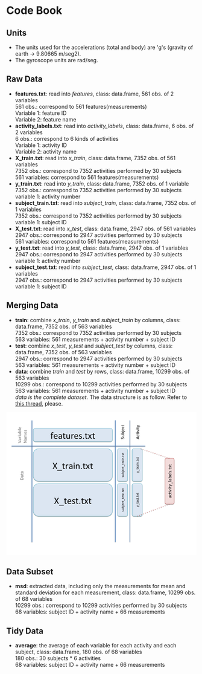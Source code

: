 # Code Book

## Units
- The units used for the accelerations (total and body) are 'g's (gravity of earth -> 9.80665 m/seg2).
- The gyroscope units are rad/seg.

## Raw Data
- **features.txt**: read into *features*, class: data.frame, 561 obs. of 2 variables  
    561 obs.: correspond to 561 features(measurements)  
    Variable 1: feature ID  
    Variable 2: feature name  
- **activity_labels.txt**: read into *activity_labels*, class: data.frame, 6 obs. of 2 variables  
    6 obs.: correspond to 6 kinds of activities  
    Variable 1: activity ID  
    Variable 2: activity name  
- **X_train.txt**: read into *x_train*, class: data.frame, 7352 obs. of 561 variables  
    7352 obs.: correspond to 7352 activities performed by 30 subjects  
    561 variables: correspond to 561 features(measurements)  
- **y_train.txt**: read into *y_train*, class: data.frame, 7352 obs. of 1 variable  
    7352 obs.: correspond to 7352 activities performed by 30 subjects  
    variable 1: activity number  
- **subject_train.txt**:  read into *subject_train*, class: data.frame, 7352 obs. of 1 variables  
    7352 obs.: correspond to 7352 activities performed by 30 subjects  
    variable 1: subject ID  
- **X_test.txt**: read into *x_test*, class: data.frame, 2947 obs. of 561 variables  
    2947 obs.: correspond to 2947 activities performed by 30 subjects  
    561 variables: correspond to 561 features(measurements)  
- **y_test.txt**: read into *y_test*, class: data.frame, 2947 obs. of 1 variables  
    2947 obs.: correspond to 2947 activities performed by 30 subjects  
    variable 1: activity number  
- **subject_test.txt**:  read into *subject_test*, class: data.frame, 2947 obs. of 1 variables  
    2947 obs.: correspond to 2947 activities performed by 30 subjects  
    variable 1: subject ID  

## Merging Data
- **train**: combine *x_train*, *y_train* and *subject_train* by columns, class: data.frame, 7352 obs. of 563 variables  
    7352 obs.: correspond to 7352 activities performed by 30 subjects  
    563 variables: 561 measurements + activity number + subject ID  
- **test**: combine *x_test*, *y_test* and *subject_test* by columns, class: data.frame, 7352 obs. of 563 variables  
    2947 obs.: correspond to 2947 activities performed by 30 subjects  
    563 variables: 561 measurements + activity number + subject ID  
- **data**: combine *train* and *test* by rows, class: data.frame, 10299 obs. of 563 variables  
    10299 obs.: correspond to 10299 activities performed by 30 subjects  
    563 variables: 561 measurements + activity number + subject ID  
    *data is the complete dataset.* The data structure is as follow. Refer to [this thread](https://class.coursera.org/getdata-011/forum/thread?thread_id=181#comment-510), please.

![data structure](https://github.com/bobjones777/Getting-and-Cleaning-Data/blob/master/DataStructure.png "data structure")

## Data Subset
- **msd**: extracted data, including only the measurements for mean and standard deviation for each measurement, class: data.frame, 10299 obs. of 68 variables  
    10299 obs.: correspond to 10299 activities performed by 30 subjects  
    68 variables: subject ID + activity name + 66 measurements  

## Tidy Data
- **average**: the average of each variable for each activity and each subject, class: data.frame, 180 obs. of 68 variables  
    180 obs.: 30 subjects * 6 activities  
    68 variables: subject ID + activity name + 66 measurements

